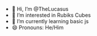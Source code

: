 - 👋 Hi, I’m @TheLucasus
- 👀 I’m interested in Rubiks Cubes
- 🌱 I’m currently learning basic js
- 😄 Pronouns: He/Him

<!---
TheLucasus/TheLucasus is a ✨ special ✨ repository because its `README.md` (this file) appears on your GitHub profile.
You can click the Preview link to take a look at your changes.
--->
